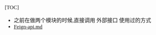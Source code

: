 <span  style="font-family: Simsun,serif; font-size: 17px; ">

[TOC]

- 之前在做两个模块的时候,直接调用 外部接口 使用过的方式
- [Feign-api.md](../../../doc_jar_spring/21.%20spring-boot/47.%20http/feign-client)

</span>